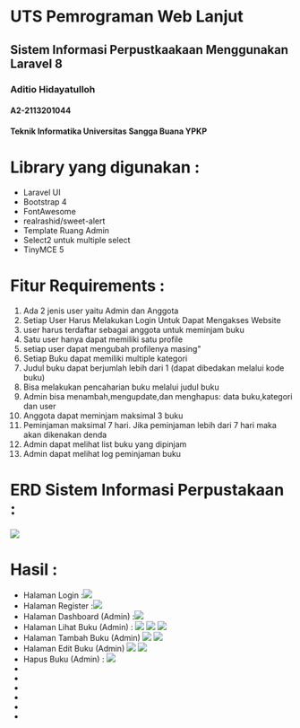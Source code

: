 # UTS Pemrograman Web Lanjut
<h2>Sistem Informasi Perpustkaakaan Menggunakan Laravel 8</h2> 
<h3>Aditio Hidayatulloh</h3>
<h4>A2-2113201044</h4>
<h4>Teknik Informatika Universitas Sangga Buana YPKP</h4>



# Library yang digunakan :
<ul>
<li>Laravel UI</li>
<li>Bootstrap 4</li>
<li>FontAwesome</li>
<li>realrashid/sweet-alert</li>
<li>Template Ruang Admin</li>
<li>Select2 untuk multiple select</li>
<li>TinyMCE 5</li>
</ul>

# Fitur Requirements :
<ol>
<li>Ada 2 jenis user yaitu Admin dan Anggota</li>
<li>Setiap User Harus Melakukan Login Untuk Dapat Mengakses Website</li>
<li>user harus terdaftar sebagai anggota untuk meminjam buku</li>
<li>Satu user hanya dapat memiliki satu profile</li>
<li>setiap user dapat mengubah profilenya masing"</li>
<li>Setiap Buku dapat memiliki multiple kategori</li>
<li>Judul buku dapat berjumlah lebih dari 1 (dapat dibedakan melalui kode buku)</li>
<li>Bisa melakukan pencaharian buku melalui judul buku</li>
<li>Admin bisa menambah,mengupdate,dan menghapus: data buku,kategori dan user</li>
<li>Anggota dapat meminjam maksimal 3 buku</li>
<li>Peminjaman maksimal 7 hari. Jika peminjaman lebih dari 7 hari maka akan dikenakan denda</li>
<li>Admin dapat melihat list buku yang dipinjam</li>
<li>Admin dapat melihat log peminjaman buku</li>
</ol>

# ERD Sistem Informasi Perpustakaan :
<img src="/public/img/erd.png">

# Hasil :
<ul>
<li>Halaman Login :<img src="/public/images/hasil/Login.jpeg"></li>
<li>Halaman Register :<img src="/public/images/hasil/register.jpeg"></li>
<li>Halaman Dashboard (Admin) :<img src="/public/images/hasil/Dashboard(admin).jpeg"></li>
<li>Halaman Lihat Buku (Admin) :
<img src="/public/images/hasil/LihatBuku(admin).jpeg">
<img src="/public/images/hasil/Dashboard(admin)2.jpeg">
<img src="/public/images/hasil/Dashboard(admin)3.jpeg">
</li>
<li>Halaman Tambah Buku (Admin)
<img src="/public/images/hasil/tambahbuku1.jpeg">
<img src="/public/images/hasil/tambahbuku2.jpeg">
</li>
<li>Halaman Edit Buku (Admin)
<img src="/public/images/hasil/editbuku1.jpeg">
<img src="/public/images/hasil/editbuku2.jpeg">
</li>
<li>Hapus Buku (Admin) : <img src="/public/images/hasil/Hapus Buku.jpeg"></li>
<li></li>
<li></li>
<li></li>
<li></li>
<li></li>
<li></li>

</ul>

